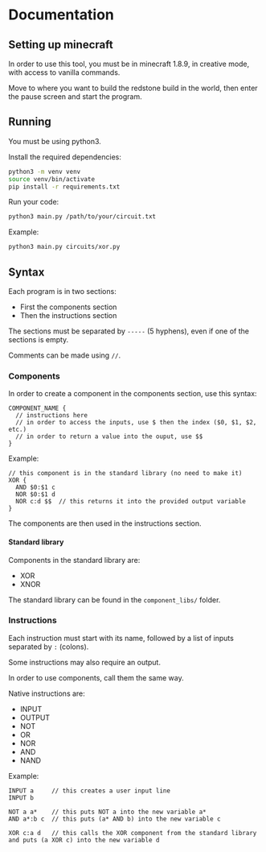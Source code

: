 # Documentation

## Setting up minecraft

In order to use this tool, you must be in minecraft 1.8.9, in creative mode, with access to vanilla commands.

Move to where you want to build the redstone build in the world, then enter the pause screen and start the program.

## Running

You must be using python3.

Install the required dependencies:

```sh
python3 -m venv venv
source venv/bin/activate
pip install -r requirements.txt
```

Run your code:

```sh
python3 main.py /path/to/your/circuit.txt
```

Example:

```sh
python3 main.py circuits/xor.py
```

## Syntax

Each program is in two sections:
- First the components section
- Then the instructions section

The sections must be separated by `-----` (5 hyphens), even if one of the sections is empty.

Comments can be made using `//`.

### Components

In order to create a component in the components section, use this syntax:

```
COMPONENT_NAME {
  // instructions here
  // in order to access the inputs, use $ then the index ($0, $1, $2, etc.)
  // in order to return a value into the ouput, use $$
}
```

Example:

```
// this component is in the standard library (no need to make it)
XOR {
  AND $0:$1 c
  NOR $0:$1 d
  NOR c:d $$  // this returns it into the provided output variable
}
```

The components are then used in the instructions section.

#### Standard library

Components in the standard library are:
- XOR
- XNOR

The standard library can be found in the `component_libs/` folder.

### Instructions

Each instruction must start with its name, followed by a list of inputs separated by `:` (colons).

Some instructions may also require an output.

In order to use components, call them the same way.

Native instructions are:
- INPUT
- OUTPUT
- NOT 
- OR
- NOR
- AND
- NAND

Example:

```
INPUT a     // this creates a user input line
INPUT b

NOT a a*    // this puts NOT a into the new variable a*
AND a*:b c  // this puts (a* AND b) into the new variable c

XOR c:a d   // this calls the XOR component from the standard library and puts (a XOR c) into the new variable d
```
